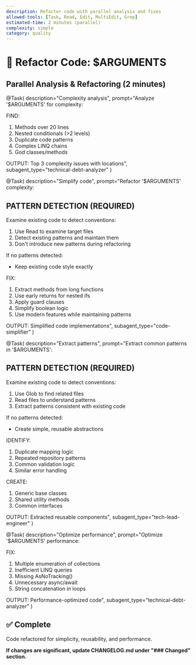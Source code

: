 ```yaml
---
description: Refactor code with parallel analysis and fixes
allowed-tools: [Task, Read, Edit, MultiEdit, Grep]
estimated-time: 2 minutes (parallel)
complexity: simple
category: quality
---
```


# 🔧 Refactor Code: $ARGUMENTS

## Parallel Analysis & Refactoring (2 minutes)

@Task(
  description="Complexity analysis",
  prompt="Analyze '$ARGUMENTS' for complexity:
  
  FIND:
  1. Methods over 20 lines
  2. Nested conditionals (>2 levels)
  3. Duplicate code patterns
  4. Complex LINQ chains
  5. God classes/methods
  
  OUTPUT: Top 3 complexity issues with locations",
  subagent_type="technical-debt-analyzer"
)

@Task(
  description="Simplify code",
  prompt="Refactor '$ARGUMENTS' complexity:

  ## PATTERN DETECTION (REQUIRED)

  Examine existing code to detect conventions:

  1. Use Read to examine target files
  2. Detect existing patterns and maintain them
  3. Don't introduce new patterns during refactoring

  If no patterns detected:
  - Keep existing code style exactly

  FIX:
  1. Extract methods from long functions
  2. Use early returns for nested ifs
  3. Apply guard clauses
  4. Simplify boolean logic
  5. Use modern features while maintaining patterns

  OUTPUT: Simplified code implementations",
  subagent_type="code-simplifier"
)

@Task(
  description="Extract patterns",
  prompt="Extract common patterns in '$ARGUMENTS':

  ## PATTERN DETECTION (REQUIRED)

  Examine existing code to detect conventions:

  1. Use Glob to find related files
  2. Read files to understand patterns
  3. Extract patterns consistent with existing code

  If no patterns detected:
  - Create simple, reusable abstractions

  IDENTIFY:
  1. Duplicate mapping logic
  2. Repeated repository patterns
  3. Common validation logic
  4. Similar error handling

  CREATE:
  1. Generic base classes
  2. Shared utility methods
  3. Common interfaces

  OUTPUT: Extracted reusable components",
  subagent_type="tech-lead-engineer"
)

@Task(
  description="Optimize performance",
  prompt="Optimize '$ARGUMENTS' performance:
  
  FIX:
  1. Multiple enumeration of collections
  2. Inefficient LINQ queries
  3. Missing AsNoTracking()
  4. Unnecessary async/await
  5. String concatenation in loops
  
  OUTPUT: Performance-optimized code",
  subagent_type="technical-debt-analyzer"
)

## ✅ Complete
Code refactored for simplicity, reusability, and performance.

**If changes are significant, update CHANGELOG.md under "### Changed" section.**